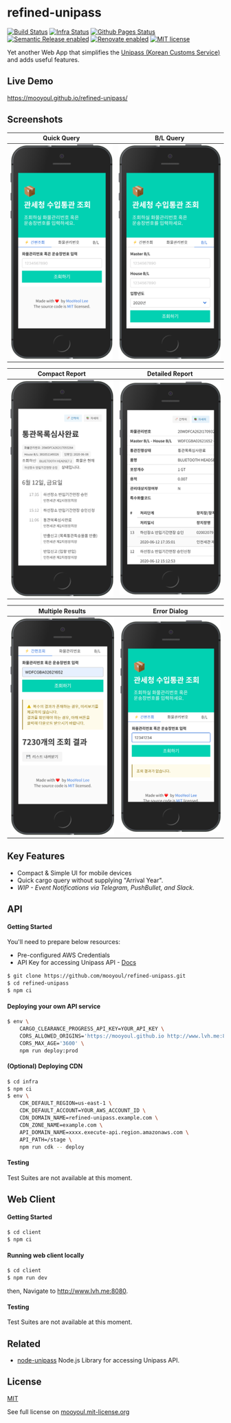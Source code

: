 # refined-unipass

[![Build Status](https://github.com/mooyoul/refined-unipass/workflows/workflow/badge.svg)](https://github.com/mooyoul/refined-unipass/actions)
[![Infra Status](https://github.com/mooyoul/refined-unipass/workflows/infra/badge.svg)](https://github.com/mooyoul/refined-unipass/actions)
[![Github Pages Status](https://github.com/mooyoul/refined-unipass/workflows/gh-pages/badge.svg)](https://github.com/mooyoul/refined-unipass/actions)
[![Semantic Release enabled](https://img.shields.io/badge/%20%20%F0%9F%93%A6%F0%9F%9A%80-semantic--release-e10079.svg)](https://github.com/semantic-release/semantic-release)
[![Renovate enabled](https://img.shields.io/badge/renovate-enabled-brightgreen.svg)](https://renovatebot.com/)
[![MIT license](http://img.shields.io/badge/license-MIT-blue.svg)](http://mooyoul.mit-license.org/)

Yet another Web App that simplifies the [Unipass (Korean Customs Service)](https://unipass.customs.go.kr/) and adds useful features.

## Live Demo

https://mooyoul.github.io/refined-unipass/

## Screenshots

Quick Query | B/L Query
----------- | ---------
![Screenshot](/assets/refined-unipass-1.png) | ![Screenshot](/assets/refined-unipass-2.png)


Compact Report | Detailed Report
-------------- | ---------------
![Screenshot](/assets/refined-unipass-3.png) | ![Screenshot](/assets/refined-unipass-4.png)


Multiple Results | Error Dialog
---------------- | ---------------
![Screenshot](/assets/refined-unipass-5.png) | ![Screenshot](/assets/refined-unipass-6.png)


## Key Features

- Compact & Simple UI for mobile devices
- Quick cargo query without supplying "Arrival Year".
- *WIP - Event Notifications via Telegram, PushBullet, and Slack.*  


## API

#### Getting Started

You'll need to prepare below resources:

- Pre-configured AWS Credentials
- API Key for accessing Unipass API - [Docs](https://unipass.customs.go.kr/csp/myc/custsppt/cmmn/NtarBrkdMtCtr/openMYC0605014Q.do?ntarId=20160424260)

```bash
$ git clone https://github.com/mooyoul/refined-unipass.git
$ cd refined-unipass
$ npm ci
``` 

#### Deploying your own API service

```bash
$ env \
    CARGO_CLEARANCE_PROGRESS_API_KEY=YOUR_API_KEY \
    CORS_ALLOWED_ORIGINS='https://mooyoul.github.io http://www.lvh.me:8080' \
    CORS_MAX_AGE='3600' \
    npm run deploy:prod
```

#### (Optional) Deploying CDN

```bash
$ cd infra
$ npm ci
$ env \
    CDK_DEFAULT_REGION=us-east-1 \
    CDK_DEFAULT_ACCOUNT=YOUR_AWS_ACCOUNT_ID \
    CDN_DOMAIN_NAME=refined-unipass.example.com \
    CDN_ZONE_NAME=example.com \
    API_DOMAIN_NAME=xxxx.execute-api.region.amazonaws.com \
    API_PATH=/stage \
    npm run cdk -- deploy
```

#### Testing

Test Suites are not available at this moment.


## Web Client

#### Getting Started

```bash
$ cd client
$ npm ci
```

#### Running web client locally

```bash
$ cd client
$ npm run dev
```

then, Navigate to http://www.lvh.me:8080.

#### Testing

Test Suites are not available at this moment.
 
## Related

- [node-unipass](https://github.com/mooyoul/node-unipass) Node.js Library for accessing Unipass API.

## License
[MIT](LICENSE)

See full license on [mooyoul.mit-license.org](http://mooyoul.mit-license.org/)

